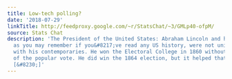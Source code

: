 ```yaml
---
title: Low-tech polling?
date: '2018-07-29'
linkTitle: http://feedproxy.google.com/~r/StatsChat/~3/GMLp40-ofpM/
source: Stats Chat
description: 'The President of the United States: Abraham Lincoln and his policies,
  as you may remember if you&#8217;ve read any US history, were not universally popular
  with his contemporaries. He won the Electoral College in 1860 without a majority
  of the popular vote. He did win the 1864 election, but it helped that quite a lot
  [&#8230;]'
---
```

